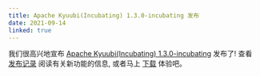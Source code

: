 ```yaml
---
title: Apache Kyuubi(Incubating) 1.3.0-incubating 发布
date: 2021-09-14
linked: true
---
```

<!---
  Licensed under the Apache License, Version 2.0 (the "License");
  you may not use this file except in compliance with the License.
  You may obtain a copy of the License at

   http://www.apache.org/licenses/LICENSE-2.0

  Unless required by applicable law or agreed to in writing, software
  distributed under the License is distributed on an "AS IS" BASIS,
  WITHOUT WARRANTIES OR CONDITIONS OF ANY KIND, either express or implied.
  See the License for the specific language governing permissions and
  limitations under the License. See accompanying LICENSE file.
-->

我们很高兴地宣布 [Apache Kyuubi(Incubating) 1.3.0-incubating](/zh/release/1.3.0-incubating.html) 发布了! 查看 [发布记录](/zh/release/1.3.0-incubating.html) 阅读有关新功能的信息, 或者马上 [下载](/zh/releases.html) 体验吧。
